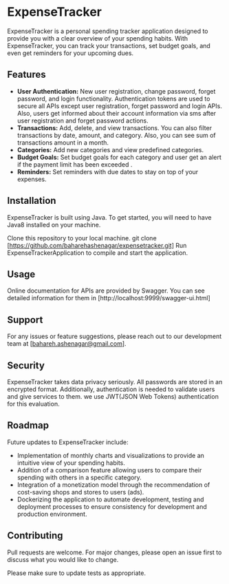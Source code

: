 # ExpenseTracker

ExpenseTracker is a personal spending tracker application designed to provide you with a clear overview of your spending habits. With ExpenseTracker, you can track your transactions, set budget goals, 
and even get reminders for your upcoming dues.

## Features
- **User Authentication:** New user registration, change password, forget password, and login functionality. Authentication tokens are used to secure all APIs except user registration, forget password and login APIs. Also, users get 
informed about their account information via sms after user registration and forget password actions.
- **Transactions:** Add, delete, and view transactions. You can also filter transactions by date, amount, and category. Also, you can see sum of transactions amount in a month.
- **Categories:** Add new categories and view predefined categories.
- **Budget Goals:** Set budget goals for each category and user get an alert if the payment limit has been exceeded  .
- **Reminders:** Set reminders with due dates to stay on top of your expenses.

## Installation
ExpenseTracker is built using Java. To get started, you will need to have Java8 installed on your machine.

Clone this repository to your local machine.
git clone [https://github.com/baharehashenagar/expensetracker.git]
Run ExpenseTrackerApplication to compile and start the application.

## Usage 
Online documentation for APIs are provided by Swagger. You can see detailed information for them in [http://localhost:9999/swagger-ui.html]

## Support
For any issues or feature suggestions, please reach out to our development team at [bahareh.ashenagar@gmail.com].

## Security
ExpenseTracker takes data privacy seriously. All passwords are stored in an encrypted format. Additionally, authentication is needed
to validate users and give services to them. we use JWT(JSON Web Tokens) authentication for this evaluation.

## Roadmap
Future updates to ExpenseTracker include:

- Implementation of monthly charts and visualizations to provide an intuitive view of your spending habits.
- Addition of a comparison feature allowing users to compare their spending with others in a specific category.
- Integration of a monetization model through the recommendation of cost-saving shops and stores to users (ads).
- Dockerizing the application to automate development, testing and deployment processes to ensure consistency for development and production environment.  

## Contributing
Pull requests are welcome. For major changes, please open an issue first to discuss what you would like to change.

Please make sure to update tests as appropriate.